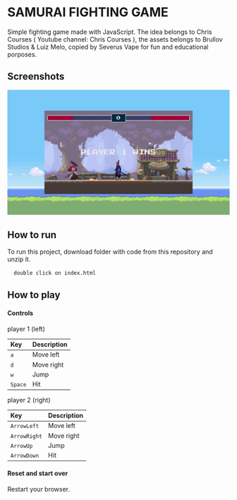 # SAMURAI FIGHTING GAME

Simple fighting game made with JavaScript. The idea belongs to Chris Courses ( Youtube channel: Chris Courses ), the assets belongs to Brullov Studios & Luiz Melo, copied by Severus Vape for fun and educational porposes.

## Screenshots

![App Screenshot](https://github.com/SeverusVape/SAMURAI-GAME/blob/master/img/screenshot/picture.png?raw=true)

## How to run

To run this project, download folder with code from this repository and unzip it.

```bash
  double click on index.html
```

## How to play

#### Controls

player 1 (left)

| Key     | Description |
| :------ | :---------- |
| `a`     | Move left   |
| `d`     | Move right  |
| `w`     | Jump        |
| `Space` | Hit         |

player 2 (right)

| Key          | Description |
| :----------- | :---------- |
| `ArrowLeft`  | Move left   |
| `ArrowRight` | Move right  |
| `ArrowUp`    | Jump        |
| `ArrowDown`  | Hit         |

#### Reset and start over

Restart your browser.
